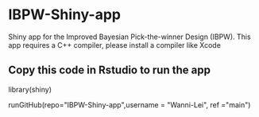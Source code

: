 # IBPW-Shiny-app
Shiny app for the Improved Bayesian Pick-the-winner Design (IBPW).
This app requires a C++ compiler, please install a compiler like Xcode

## Copy this code in Rstudio to run the app
library(shiny)

runGitHub(repo="IBPW-Shiny-app",username = "Wanni-Lei", ref ="main")

